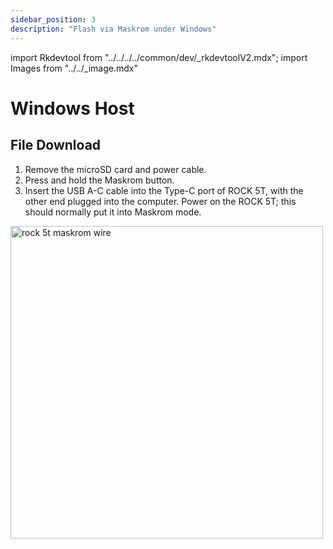 ```yaml
---
sidebar_position: 3
description: "Flash via Maskrom under Windows"
---
```


import Rkdevtool from "../../../../common/dev/\_rkdevtoolV2.mdx";
import Images from "../../\_image.mdx"

# Windows Host

## File Download

<Images loader={true} rock5t_system_img_61={true} spi_img={false} />

<Rkdevtool rkdevtool_emmc_img="/img/rock5t/rock-5t-rkdevtool-maskrom-flash-system.webp" loader_name="rk3588_spl_loader_v1.08.111.bin" emmc={false} pcie={false} sata={false} >

<TabItem value="ROCK 5T">
        <ol>
            <li>Remove the microSD card and power cable.</li>
            <li>Press and hold the Maskrom button.</li>
            <li>Insert the USB A-C cable into the Type-C port of ROCK 5T, with the other end plugged into the computer. Power on the ROCK 5T; this should normally put it into Maskrom mode.</li>
        </ol>
        <img src="/img/rock5t/rock-5t-typec-maskrom.webp" alt="rock 5t maskrom wire" width="500" />
</TabItem>

</Rkdevtool>
